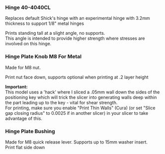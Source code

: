 ### **Hinge 40-4040CL**  
Replaces default Shick's hinge with an experimental hinge with 3.2mm thickness to support 1/8" metal hinges

Prints standing tall at a slight angle, no supports.  
This angle is intended to provide higher strength where stresses are involved on this hinge.


### **Hinge Plate Knob M8 For Metal**  
Made for M8 nut.

Print nut face down, supports optional when printing at .2 layer height

**Important:**  
This model uses a 'hack' where I sliced a .05mm wall down the sides of the positioning key which will trick the slicer into generating walls deep within the part leading up to the key - vital for shear strength.  
For printing, make sure you enable "Print Thin Walls" (Cura) (or set "Slice gap closing radius" to 0.0025 if in another slicer) in your slicer to take advantage of this.

### **Hinge Plate Bushing**  
Made for M8 quick release lever. Supports up to 15mm washer insert.  
Print flat side down
